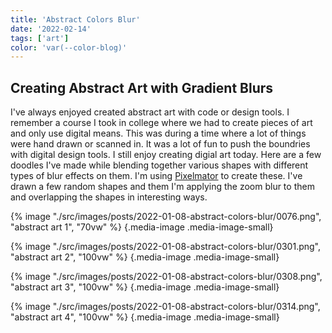 ```yaml
---
title: 'Abstract Colors Blur'
date: '2022-02-14'
tags: ['art']
color: 'var(--color-blog)'
---
```


## Creating Abstract Art with Gradient Blurs

I've always enjoyed created abstract art with code or design tools. I remember a course I took in college where we had to create pieces of art and only use digital means. This was during a time where a lot of things were hand drawn or scanned in. It was a lot of fun to push the boundries with digital design tools. I still enjoy creating digial art today. Here are a few doodles I've made while blending together various shapes with different types of blur effects on them. I'm using [Pixelmator](https://www.pixelmator.com/pro/) to create these. I've drawn a few random shapes and them I'm applying the zoom blur to them and overlapping the shapes in interesting ways. 

{% image "./src/images/posts/2022-01-08-abstract-colors-blur/0076.png", "abstract art 1", "70vw" %}
{.media-image .media-image-small}

{% image "./src/images/posts/2022-01-08-abstract-colors-blur/0301.png", "abstract art 2", "100vw" %}
{.media-image .media-image-small}

{% image "./src/images/posts/2022-01-08-abstract-colors-blur/0308.png", "abstract art 3", "100vw" %}
{.media-image .media-image-small}

{% image "./src/images/posts/2022-01-08-abstract-colors-blur/0314.png", "abstract art 4", "100vw" %}
{.media-image .media-image-small}
